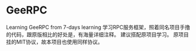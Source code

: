# GeeRPC
Learning GeeRPC from 7-days learning
学习RPC服务框架，照着同名项目手撸的代码，跟原版相比的好处是，有海量详细注释。
建议搭配原项目学习。
原项目挂的MIT协议，故本项目也使用同样协议。
